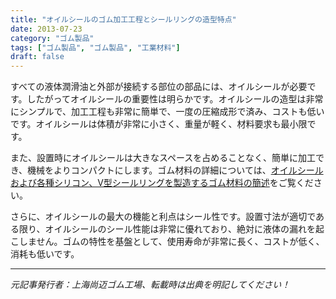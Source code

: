 ```yaml
---
title: "オイルシールのゴム加工工程とシールリングの造型特点"
date: 2013-07-23
category: "ゴム製品"
tags: ["ゴム製品", "ゴム製品", "工業材料"]
draft: false
---
```


すべての液体潤滑油と外部が接続する部位の部品には、オイルシールが必要です。したがってオイルシールの重要性は明らかです。オイルシールの造型は非常にシンプルで、加工工程も非常に簡単で、一度の圧縮成形で済み、コストも低いです。オイルシールは体積が非常に小さく、重量が軽く、材料要求も最小限です。

また、設置時にオイルシールは大きなスペースを占めることなく、簡単に加工でき、機械をよりコンパクトにします。ゴム材料の詳細については、[オイルシールおよび各種シリコン、V型シールリングを製造するゴム材料の簡述](http://www.smpolymer.com/xiangjiaozhipin/181/)をご覧ください。

さらに、オイルシールの最大の機能と利点はシール性です。設置寸法が適切である限り、オイルシールのシール性能は非常に優れており、絶対に液体の漏れを起こしません。ゴムの特性を基盤として、使用寿命が非常に長く、コストが低く、消耗も低いです。

---

*元記事発行者：上海尚迈ゴム工場、転載時は出典を明記してください！*